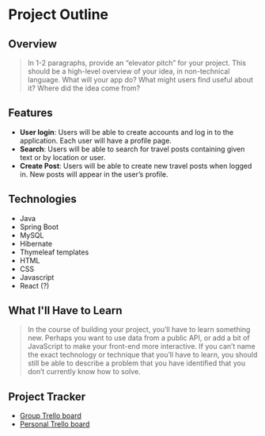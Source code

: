 # Project Outline

## Overview

> In 1-2 paragraphs, provide an “elevator pitch” for your project. This should be a high-level overview of your idea, in non-technical language. What will your app do? What might users find useful about it? Where did the idea come from?

## Features

* **User login**: Users will be able to create accounts and log in to the application. Each user will have a profile page.
* **Search**: Users will be able to search for travel posts containing given text or by location or user.
* **Create Post**: Users will be able to create new travel posts when logged in. New posts will appear in the user’s profile.

## Technologies

* Java
* Spring Boot
* MySQL
* Hibernate
* Thymeleaf templates
* HTML
* CSS
* Javascript
* React (?)

## What I'll Have to Learn

> In the course of building your project, you’ll have to learn something new. Perhaps you want to use data from a public API, or add a bit of JavaScript to make your front-end more interactive. If you can’t name the exact technology or technique that you’ll have to learn, you should still be able to describe a problem that you have identified that you don’t currently know how to solve.

## Project Tracker

* [Group Trello board](https://trello.com/b/DycAZ9Qb/liftoff-project-board-fall-2022)
* [Personal Trello board](https://trello.com/b/R88AKQ42/project)
